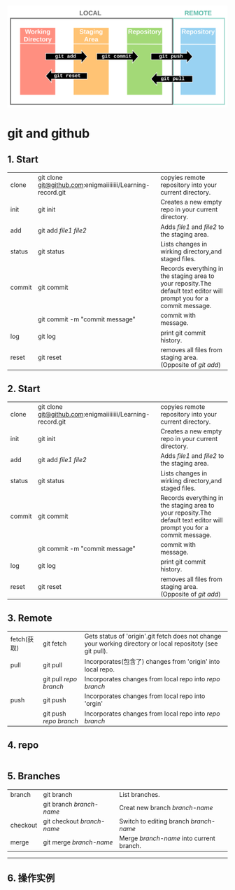 ![git命令](src/Git%20Diagram.svg)

# git and github

## 1. Start

||||
| -- | -- | -- |
| clone | git clone git@github.com:enigmaiiiiiiii/Learning-record.git | copyies remote repository into your current directory. |
| init | git init | Creates a new empty repo in your current directory. |
| add | git add *file1* *file2* | Adds *file1* and *file2* to the staging area. |
| status | git status | Lists changes in wirking directory,and staged files. |
| commit | git commit | Records everything in the staging area to your reposity.The default text editor will prompt you for a commit message. |
||git commit -m "commit message" | commit with message. |
| log | git log | print git commit history. |
| reset | git reset | removes all files from staging area.(Opposite of *git add*) |

## 2. Start

||||
| -- | -- | -- |
| clone | git clone git@github.com:enigmaiiiiiiii/Learning-record.git | copyies remote repository into your current directory. |
| init | git init | Creates a new empty repo in your current directory. |
| add | git add *file1* *file2* | Adds *file1* and *file2* to the staging area. |
| status | git status | Lists changes in wirking directory,and staged files. |
| commit | git commit | Records everything in the staging area to your reposity.The default text editor will prompt you for a commit message. |
||git commit -m "commit message" | commit with message. |
| log | git log | print git commit history. |
| reset | git reset | removes all files from staging area.(Opposite of *git add*) |
## 3. Remote

||||
| -- | -- | -- |
| fetch(获取) | git fetch | Gets status of 'origin'.git fetch does not change your working directory or local repositoty (see git pull). |
| pull | git pull | Incorporates(包含了) changes from 'origin' into local repo. |
|| git pull *repo* *branch* | Incorporates changes from local repo into *repo* *branch* |
| push | git push | Incorporates changes from local repo into 'orgin'
|| git push *repo* *branch* | Incorporates changes from local repo into *repo* *branch* |

## 4. repo

||||
| -- | -- | -- |

## 5. Branches

||||
| -- | -- | -- |
| branch | git branch | List branches. |
||git branch *branch-name* | Creat new branch *branch-name* |
| checkout | git checkout *branch-name* | Switch to editing branch *branch-name* |
| merge | git merge *branch-name* | Merge *branch-name* into current branch. |

***

## 6. 操作实例